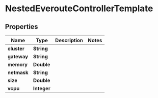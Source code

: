 

# NestedEverouteControllerTemplate


## Properties

Name | Type | Description | Notes
------------ | ------------- | ------------- | -------------
**cluster** | **String** |  | 
**gateway** | **String** |  | 
**memory** | **Double** |  | 
**netmask** | **String** |  | 
**size** | **Double** |  | 
**vcpu** | **Integer** |  | 




